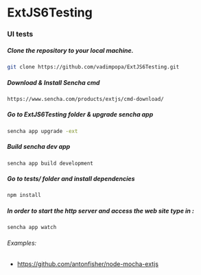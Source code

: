 # ExtJS6Testing

### UI tests

##### Clone the repository to your local machine.

```sh
git clone https://github.com/vadimpopa/ExtJS6Testing.git
```

##### Download & Install Sencha cmd

```sh
https://www.sencha.com/products/extjs/cmd-download/
```

##### Go to ExtJS6Testing folder & upgrade sencha app

```sh
sencha app upgrade -ext
```

##### Build sencha dev app

```sh
sencha app build development
```

##### Go to tests/ folder and install dependencies

```sh
npm install
```

##### In order to start the http server and access the web site type in : 

```sh
sencha app watch
```

###### Examples:

* https://github.com/antonfisher/node-mocha-extjs
